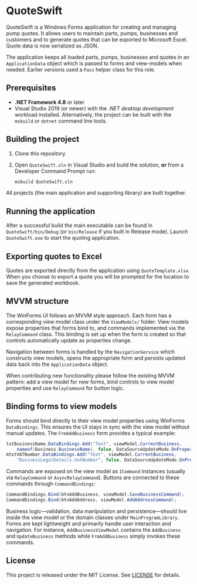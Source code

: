 # QuoteSwift

QuoteSwift is a Windows Forms application for creating and managing pump quotes. It allows users to maintain parts, pumps, businesses and customers and to generate quotes that can be exported to Microsoft Excel.
Quote data is now serialized as JSON.

The application keeps all loaded parts, pumps, businesses and quotes in an
`ApplicationData` object which is passed to forms and view-models when needed.
Earlier versions used a `Pass` helper class for this role.

## Prerequisites

- **.NET Framework 4.8** or later
- Visual Studio 2019 (or newer) with the *.NET desktop development* workload installed.  Alternatively, the project can be built with the `msbuild` or `dotnet` command line tools.

## Building the project

1. Clone this repository.
2. Open `QuoteSwift.sln` in Visual Studio and build the solution, **or** from a Developer Command Prompt run:

   ```bash
   msbuild QuoteSwift.sln
   ```

All projects (the main application and supporting library) are built together.

## Running the application

After a successful build the main executable can be found in `QuoteSwift/bin/Debug` (or `bin/Release` if you built in Release mode). Launch `QuoteSwift.exe` to start the quoting application.

## Exporting quotes to Excel

Quotes are exported directly from the application using `QuoteTemplate.xlsx`. When you choose to export a quote you will be prompted for the location to save the generated workbook.

## MVVM structure

The WinForms UI follows an MVVM style approach. Each form has a corresponding
view model class under the `ViewModels/` folder. View models expose properties
that forms bind to, and commands implemented via the `RelayCommand` class. This
binding is set up when the form is created so that controls automatically update
as properties change.

Navigation between forms is handled by the `NavigationService` which constructs
view models, opens the appropriate form and persists updated data back into the
`ApplicationData` object.

When contributing new functionality please follow the existing MVVM pattern:
add a view model for new forms, bind controls to view model properties and use
`RelayCommand` for button logic.

## Binding forms to view models

Forms should bind directly to their view model properties using WinForms
`DataBindings`. This ensures the UI stays in sync with the view model without
manual updates. The `FrmAddBusiness` form provides a typical example:

```csharp
txtBusinessName.DataBindings.Add("Text", viewModel.CurrentBusiness,
    nameof(Business.BusinessName), false, DataSourceUpdateMode.OnPropertyChanged);
mtxtVATNumber.DataBindings.Add("Text", viewModel.CurrentBusiness,
    "BusinessLegalDetails.VatNumber", false, DataSourceUpdateMode.OnPropertyChanged);
```

Commands are exposed on the view model as `ICommand` instances (usually via
`RelayCommand` or `AsyncRelayCommand`). Buttons are connected to these commands
through `CommandBindings`:

```csharp
CommandBindings.Bind(btnAddBusiness, viewModel.SaveBusinessCommand);
CommandBindings.Bind(btnAddAddress, viewModel.AddAddressCommand);
```

Business logic—validation, data manipulation and persistence—should live inside
the view model or the domain classes under `MainProgramLibrary`. Forms are kept
lightweight and primarily handle user interaction and navigation. For instance,
`AddBusinessViewModel` contains the `AddBusiness` and `UpdateBusiness` methods
while `FrmAddBusiness` simply invokes these commands.

## License

This project is released under the MIT License. See [LICENSE](LICENSE) for details.
